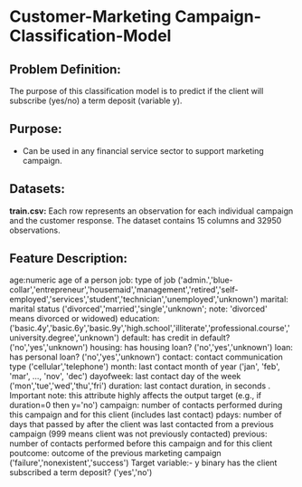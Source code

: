 # Customer-Marketing Campaign-Classification-Model

## Problem Definition:
The purpose of this classification model is to predict if the client will subscribe (yes/no) a term deposit (variable y).

## Purpose:
- Can be used in any financial service sector to support marketing campaign.

## Datasets:
**train.csv:** Each row represents an observation for each individual campaign and the customer response. The dataset contains 15 columns and 32950 observations.

## Feature Description:
age:numeric	age of a person
job: 	type of job ('admin.','blue-collar','entrepreneur','housemaid','management','retired','self-employed','services','student','technician','unemployed','unknown')
marital:	marital status ('divorced','married','single','unknown'; note: 'divorced' means divorced or widowed)
education:	('basic.4y','basic.6y','basic.9y','high.school','illiterate','professional.course','university.degree','unknown')
default:	has credit in default? ('no','yes','unknown')
housing: 	has housing loan? ('no','yes','unknown')
loan:		has personal loan? ('no','yes','unknown')
contact:	contact communication type ('cellular','telephone')
month:	last contact month of year ('jan', 'feb', 'mar', …, 'nov', 'dec')
dayofweek:	last contact day of the week ('mon','tue','wed','thu','fri')
duration:	last contact duration, in seconds . Important note: this attribute highly affects the output target (e.g., if duration=0 then y='no')
campaign:	number of contacts performed during this campaign and for this client (includes last contact)
pdays:	number of days that passed by after the client was last contacted from a previous campaign (999 means client was not previously contacted)
previous:	number of contacts performed before this campaign and for this client
poutcome:	outcome of the previous marketing campaign ('failure','nonexistent','success')
Target variable:- y	binary	has the client subscribed a term deposit? ('yes','no')


 
